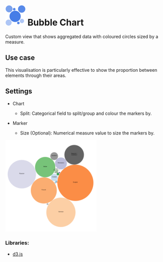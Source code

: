 # ![](icon.svg) Bubble Chart

Custom view that shows aggregated data with coloured circles sized by a measure.

## Use case

This visualisation is particularly effective to show the proportion between elements through their areas.

## Settings

 - Chart
    - Split: Categorical field to split/group and colour the markers by.

 - Marker
    - Size (Optional): Numerical measure value to size the markers by.

![screenshot](thumbnail.png)

### Libraries:
 - [d3.js](https://d3js.org/)
